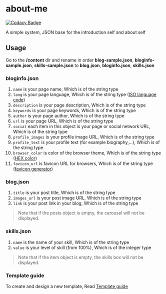 # about-me

[![Codacy Badge](https://api.codacy.com/project/badge/Grade/5a7ad2300db84e00b96f8e104d62a7e2)](https://app.codacy.com/manual/AmiiirCom/about-me?utm_source=github.com&utm_medium=referral&utm_content=AmiiirCom/about-me&utm_campaign=Badge_Grade_Dashboard)

A simple system, JSON base for the introduction self and about self

## Usage
Go to the **/content** dir and rename in order **blog-sample.json**, **bloginfo-sample.json**, **skills-sample.json** to **blog.json**, **bloginfo.json**, **skills.json**

### bloginfo.json
1. `name` is your page name, Which is of the string type
2. `lang` is your page language, Which is of the string type ([ISO language code](https://www.w3schools.com/tags/ref_language_codes.asp))
3. `description` is your page description, Which is of the string type
4. `keywords` is your page keywords, Which is of the string type
5. `author` is your page author, Which is of the string type
6. `url` is your page URL, Which is of the string type
7. `social` each item in this object is your page or social network URL, Which is of the string type
8. `profile_images` is your profile image URL, Which is of the string type
9. `profile_text` is your profile text (for example biography,...), Which is of the string type
10. `browser_color` is color of the browser theme, Which is of the string type ([HEX color](https://www.color-hex.com/))
12. `favicon_url` is favicon URL for browsers, Which is of the string type ([favicon generator](https://favicon.io/))

### blog.json
1. `title` is your post title, Which is of the string type
2. `images_url` is your post image URL, Which is of the string type
3. `link` is your post link in your blog, Which is of the string type
> Note that if the posts object is empty, the carousel will not be displayed.

### skills.json
1. `name` is the name of your skill, Which is of the string type
2. `value` is your level of skill (from 100%), Which is of the integer type
> Note that if the item object is empty, the skills box will not be displayed.

### Template guide
To create and design a new template, Read [Template guide](https://github.com/AmiiirCom/about-me/blob/master/TEMPLATE-GUIDE.md)